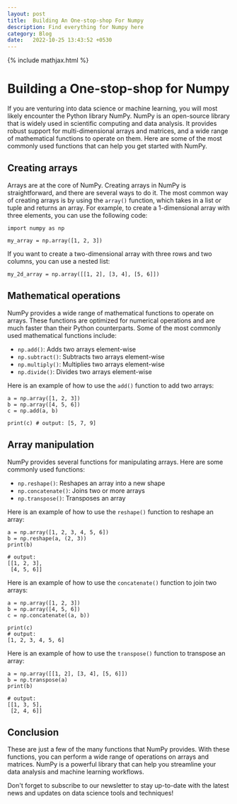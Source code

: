 ```yaml
---
layout: post
title:  Building An One-stop-shop For Numpy
description: Find everything for Numpy here
category: Blog
date:   2022-10-25 13:43:52 +0530
---
```

{% include mathjax.html %}

# Building a One-stop-shop for Numpy

If you are venturing into data science or machine learning, you will most likely encounter the Python library NumPy. NumPy is an open-source library that is widely used in scientific computing and data analysis. It provides robust support for multi-dimensional arrays and matrices, and a wide range of mathematical functions to operate on them. Here are some of the most commonly used functions that can help you get started with NumPy.

## Creating arrays

Arrays are at the core of NumPy. Creating arrays in NumPy is straightforward, and there are several ways to do it. The most common way of creating arrays is by using the `array()` function, which takes in a list or tuple and returns an array. For example, to create a 1-dimensional array with three elements, you can use the following code:

```
import numpy as np

my_array = np.array([1, 2, 3])
```

If you want to create a two-dimensional array with three rows and two columns, you can use a nested list:

```
my_2d_array = np.array([[1, 2], [3, 4], [5, 6]])
```

## Mathematical operations

NumPy provides a wide range of mathematical functions to operate on arrays. These functions are optimized for numerical operations and are much faster than their Python counterparts. Some of the most commonly used mathematical functions include:

- `np.add()`: Adds two arrays element-wise
- `np.subtract()`: Subtracts two arrays element-wise
- `np.multiply()`: Multiplies two arrays element-wise
- `np.divide()`: Divides two arrays element-wise

Here is an example of how to use the `add()` function to add two arrays:

```
a = np.array([1, 2, 3])
b = np.array([4, 5, 6])
c = np.add(a, b)

print(c) # output: [5, 7, 9]
```

## Array manipulation

NumPy provides several functions for manipulating arrays. Here are some commonly used functions:

- `np.reshape()`: Reshapes an array into a new shape
- `np.concatenate()`: Joins two or more arrays
- `np.transpose()`: Transposes an array

Here is an example of how to use the `reshape()` function to reshape an array:

```
a = np.array([1, 2, 3, 4, 5, 6])
b = np.reshape(a, (2, 3))
print(b) 

# output: 
[[1, 2, 3], 
 [4, 5, 6]]
```

Here is an example of how to use the `concatenate()` function to join two arrays:

```
a = np.array([1, 2, 3])
b = np.array([4, 5, 6])
c = np.concatenate((a, b))

print(c) 
# output: 
[1, 2, 3, 4, 5, 6]
```

Here is an example of how to use the `transpose()` function to transpose an array:

```
a = np.array([[1, 2], [3, 4], [5, 6]])
b = np.transpose(a)
print(b)

# output: 
[[1, 3, 5], 
 [2, 4, 6]]
```

## Conclusion

These are just a few of the many functions that NumPy provides. With these functions, you can perform a wide range of operations on arrays and matrices. NumPy is a powerful library that can help you streamline your data analysis and machine learning workflows.

Don't forget to subscribe to our newsletter to stay up-to-date with the latest news and updates on data science tools and techniques!
